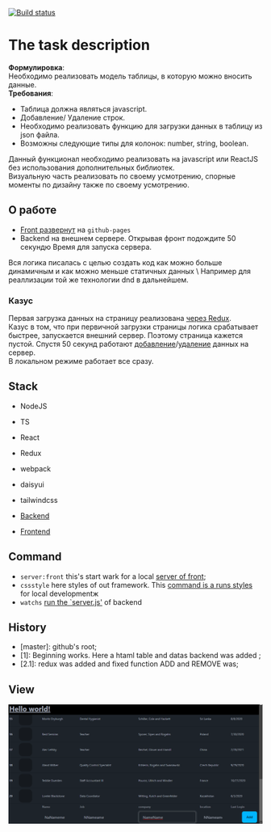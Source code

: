 [![Build status](https://ci.appveyor.com/api/projects/status/djpacjee3rpgy85o/branch/master?svg=true)](https://ci.appveyor.com/project/Tryd0g0lik/test-table/branch/master)


# The task description
**Формулировка**: \
Необходимо реализовать модель таблицы, в которую можно вносить данные. \
**Требования**: 
- Таблица должна являться javascript. 
- Добавление/ Удаление строк.
- Необходимо реализовать функцию для загрузки данных в таблицу из json файла.
- Возможны следующие типы для колонок: number, string, boolean.

Данный функционал необходимо реализовать на javascript или ReactJS без использования дополнительных библиотек. \
Визуальную часть реализовать по своему усмотрению, спорные моменты по дизайну также по своему усмотрению.

## О работе
- [Front развернут](https://tryd0g0lik.github.io/test-table/) на `github-pages`
- Backend на внешнем сервере.
Открывая фронт подождите 50 секундю Время для запуска сервера.


Вся логика писалась с целью создать код как можно больше динамичным и как можно меньше статичных данных \ 
Например для реаллизации той же технологии dnd в дальнейшем.

### Казус
Первая загрузка данных на страницу реализована [через Redux](https://github.com/Tryd0g0lik/test-table/tree/master/src/frontend/src/reduxs). \
Казус в том, что при первичной загрузки страницы логика срабатывает быстрее, запускается внешний сервер. Поэтому страница кажется пустой.
Спустя 50 секунд работают [добавление](https://github.com/Tryd0g0lik/test-table/blob/8b46e01fbd47e616cd9f5de6f49a45685358c86c/src/backend/src/server.js#L21-L40)/[удаление](https://github.com/Tryd0g0lik/test-table/blob/8b46e01fbd47e616cd9f5de6f49a45685358c86c/src/backend/src/server.js#L86-L101) данных на сервер. \
В локальном режиме работает все сразу.


## Stack 
- NodeJS
- TS
- React
- Redux
- webpack
- daisyui
- tailwindcss

- [Backend](https://github.com/Tryd0g0lik/test-table/tree/master/src/backend)
- [Frontend](https://github.com/Tryd0g0lik/test-table/tree/master/src/frontend)

## Command 

 - `server:front` this's  start wark for a local [server of front](https://github.com/Tryd0g0lik/test-table/blob/8b46e01fbd47e616cd9f5de6f49a45685358c86c/package.json#L14);
 - `cssstyle` here styles of out framework. This [command is a runs styles](https://github.com/Tryd0g0lik/test-table/blob/8b46e01fbd47e616cd9f5de6f49a45685358c86c/package.json#L17) for local developmentж
 - `watchs` [run the `server.js'](https://github.com/Tryd0g0lik/test-table/blob/8b46e01fbd47e616cd9f5de6f49a45685358c86c/package.json#L19) of backend
 
## History
- [master]: github's root;
- [1]: Beginning works. Here a htaml table and datas backend was added ;
- [2.1]: redux was added and fixed function ADD and REMOVE was; 

## View
![pic](./Screenshot_22.png)
